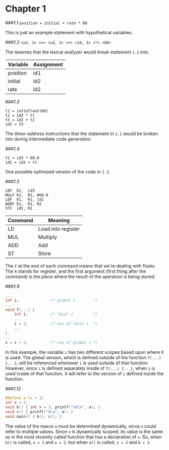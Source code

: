 Chapter 1
========

###*1.1*
`position = initial + rate * 60`

This is just an example statement with hypothetical variables.

###*1.2*
`<id, 1> <=> <id, 2> <+> <id, 3> <*> <60>`

The lexemes that the lexical analyzer would break statement `1.1` into. 

Variable | Assignment
---------|-----------
position | id1
initial  | id2
rate     | id2

###*1.3*
```
t1 = inttofloat(60)
t2 = id3 * t1
t3 = id2 + t2
id1 = t3
```

The *three-address instructions* that the statement in `1.1` would be broken into during intermediate code generation.

###*1.4*
```
t1 = id3 * 60.0
id1 = id2 + t1
```

One possible optimized version of the code in `1.3`.

###*1.5*
```
LDF  R2,  id3
MULF R2,  R2, #60.0
LDF  R1,  R1, id2
ADDF R1,  R1, R2
STF  id1, R1
```

 Command |      Meaning      
---------|-------------------
LD       | Load into register
MUL      | Multiply          
ADD      | Add				 
ST       | Store 


The `F` at the end of each command means that we're dealing with floats. The `R` stands for register, and the first argument (first thing after the command) is the place where the result of the operation is being stored.

###*1.9*
```C
...
int i;				/* global i		   */
...
void f(...) {
	int i;          /* local i         */ 
	...
	i = 3;          /* use of local i  */
	...
}
...
x = i + 1;          /* use of global i */ 
```

In this example, the variable `i` has two different scopes based upon where it is used. The global version, which is defined outside of the function `f(...) {...}`, will be referenced whenever `i` is used outside of that function. However, since `i` is defined separately inside of `f(...) {...}`, when `i` is used inside of that function, it will refer to the version of `i` defined inside the function.

###*1.12*
```C
#define a (x + 1)
int x = 2;
void b() { int x = 1; printf("%d\n", a); }
void c() { prinft("d\n", a); }
void main() { b(); c(); }
```
The value of the macro `a` must be determined dynamically, since `x` could refer to multiple values. Since `x` is dynamically scoped, its value is the same as in the most recently called function that has a declaration of `x`. So, when `b()` is called, `x = 1` and `a = 2`, but when `a()` is called, `x = 2` and `b = 3`.